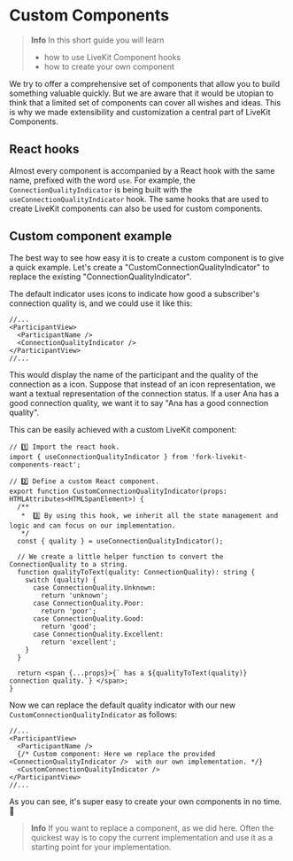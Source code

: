 # Custom Components

> **Info** In this short guide you will learn
>
> - how to use LiveKit Component hooks
> - how to create your own component

We try to offer a comprehensive set of components that allow you to build something valuable quickly. But we are aware that it would be utopian to think that a limited set of components can cover all wishes and ideas. This is why we made extensibility and customization a central part of LiveKit Components.

## React hooks

Almost every component is accompanied by a React hook with the same name, prefixed with the word `use`. For example, the `ConnectionQualityIndicator` is being built with the `useConnectionQualityIndicator` hook. The same hooks that are used to create LiveKit components can also be used for custom components.

## Custom component example

The best way to see how easy it is to create a custom component is to give a quick example. Let's create a "CustomConnectionQualityIndicator" to replace the existing "ConnectionQualityIndicator".

The default indicator uses icons to indicate how good a subscriber's connection quality is, and we could use it like this:

```tsx
//...
<ParticipantView>
  <ParticipantName />
  <ConnectionQualityIndicator />
</ParticipantView>
//...
```

This would display the name of the participant and the quality of the connection as a icon. Suppose that instead of an icon representation, we want a textual representation of the connection status. If a user Ana has a good connection quality, we want it to say "Ana has a good connection quality".

This can be easily achieved with a custom LiveKit component:

```tsx
// 1️⃣ Import the react hook.
import { useConnectionQualityIndicator } from 'fork-livekit-components-react';

// 2️⃣ Define a custom React component.
export function CustomConnectionQualityIndicator(props: HTMLAttributes<HTMLSpanElement>) {
  /**
   *  3️⃣ By using this hook, we inherit all the state management and logic and can focus on our implementation.
   */
  const { quality } = useConnectionQualityIndicator();

  // We create a little helper function to convert the ConnectionQuality to a string.
  function qualityToText(quality: ConnectionQuality): string {
    switch (quality) {
      case ConnectionQuality.Unknown:
        return 'unknown';
      case ConnectionQuality.Poor:
        return 'poor';
      case ConnectionQuality.Good:
        return 'good';
      case ConnectionQuality.Excellent:
        return 'excellent';
    }
  }

  return <span {...props}>{` has a ${qualityToText(quality)} connection quality.`} </span>;
}
```

Now we can replace the default quality indicator with our new `CustomConnectionQualityIndicator` as follows:

```tsx
//...
<ParticipantView>
  <ParticipantName />
  {/* Custom component: Here we replace the provided <ConnectionQualityIndicator />  with our own implementation. */}
  <CustomConnectionQualityIndicator />
</ParticipantView>
//...
```

As you can see, it's super easy to create your own components in no time. 🚀

> **Info** If you want to replace a component, as we did here. Often the quickest way is to copy the current implementation and use it as a starting point for your implementation.
